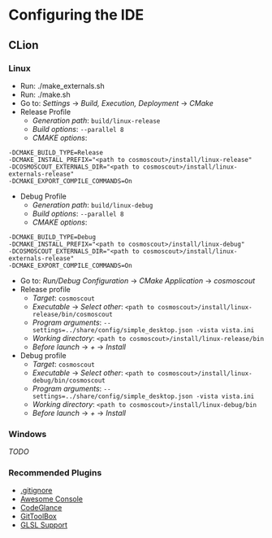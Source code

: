 # Configuring the IDE

## CLion
### Linux
- Run: ./make_externals.sh
- Run: ./make.sh
- Go to: _Settings_ -> _Build, Execution, Deployment_ -> _CMake_
- Release Profile
  - _Generation path_: `build/linux-release`
  - _Build options_: `--parallel 8`
  - _CMAKE options_:
```
-DCMAKE_BUILD_TYPE=Release
-DCMAKE_INSTALL_PREFIX="<path to cosmoscout>/install/linux-release"
-DCOSMOSCOUT_EXTERNALS_DIR="<path to cosmoscout>/install/linux-externals-release"
-DCMAKE_EXPORT_COMPILE_COMMANDS=On
```

- Debug Profile
  - _Generation path_: `build/linux-debug`
  - _Build options_: `--parallel 8`
  - _CMAKE options_:
```
-DCMAKE_BUILD_TYPE=Debug
-DCMAKE_INSTALL_PREFIX="<path to cosmoscout>/install/linux-debug"
-DCOSMOSCOUT_EXTERNALS_DIR="<path to cosmoscout>/install/linux-externals-release"
-DCMAKE_EXPORT_COMPILE_COMMANDS=On
```

- Go to: _Run/Debug Configuration_ -> _CMake Application_ -> _cosmoscout_
- Release profile
  - _Target_: `cosmoscout`
  - _Executable_ -> _Select other_: `<path to cosmoscout>/install/linux-release/bin/cosmoscout`
  - _Program arguments_: `--settings=../share/config/simple_desktop.json -vista vista.ini`
  - _Working directory_: `<path to cosmoscout>/install/linux-release/bin`
  - _Before launch_ -> _+_ -> _Install_
- Debug profile
  - _Target_: `cosmoscout`
  - _Executable_ -> _Select other_: `<path to cosmoscout>/install/linux-debug/bin/cosmoscout`
  - _Program arguments_: `--settings=../share/config/simple_desktop.json -vista vista.ini`
  - _Working directory_: `<path to cosmoscout>/install/linux-debug/bin`
  - _Before launch_ -> _+_ -> _Install_

### Windows
_TODO_

### Recommended Plugins
- [.gitignore](https://plugins.jetbrains.com/plugin/7495--ignore/)
- [Awesome Console](https://plugins.jetbrains.com/plugin/7677-awesome-console/)
- [CodeGlance](https://plugins.jetbrains.com/plugin/7275-codeglance/)
- [GitToolBox](https://plugins.jetbrains.com/plugin/7499-gittoolbox/)
- [GLSL Support](https://plugins.jetbrains.com/plugin/6993-glsl-support/)
